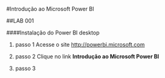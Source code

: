 #Introdução ao Microsoft Power BI

##LAB 001 

####Instalação do Power BI desktop

1. passo 1
Acesse o site http://powerbi.microsoft.com

2. passo 2
Clique no link **Introdução ao Microsoft Power BI**

3. passo 3
